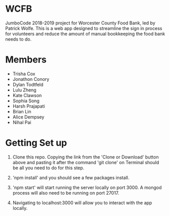 # WCFB
JumboCode 2018-2019 project for Worcester County Food Bank, led by Patrick Wolfe. This is a web app designed to streamline the sign in process for volunteers and reduce the amount of manual bookkeeping the food bank needs to do. 
# Members
- Trisha Cox
- Jonathon Conory
- Dylan Todtfeld 
- Lulu Zheng
- Kate Clawson
- Sophia Song
- Harsh Prajapati 
- Brian Lin 
- Alice Dempsey
- Nihal Pai  

# Getting Set up
1. Clone this repo. Copying the link from the 'Clone or Download' button above and pasting it after the command 'git clone' on Terminal should be all you need to do for this step. 

2. 'npm install' and you should see a few packages install. 

3. 'npm start' will start running the server locally on port 3000. A mongod process will also need to be running on port 27017.

4. Navigating to localhost:3000 will allow you to interact with the app locally.

